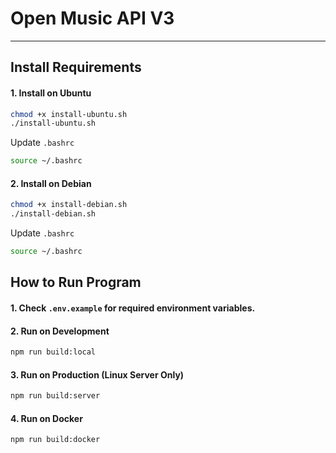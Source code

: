 # Open Music API V3

---

## Install Requirements

#### 1. Install on Ubuntu

```bash
chmod +x install-ubuntu.sh
./install-ubuntu.sh
```

Update `.bashrc`

```bash
source ~/.bashrc
```

#### 2. Install on Debian

```bash
chmod +x install-debian.sh
./install-debian.sh
```

Update `.bashrc`

```bash
source ~/.bashrc
```

## How to Run Program

#### 1. Check `.env.example` for required environment variables.

#### 2. Run on Development

```bash
npm run build:local
```

#### 3. Run on Production (Linux Server Only)

```bash
npm run build:server
```

#### 4. Run on Docker

```bash
npm run build:docker
```
